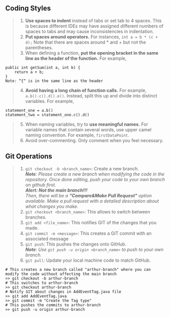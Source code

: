 ## Coding Styles
> 1. **Use spaces to indent** instead of tabs or set tab to 4 spaces. This is because different IDEs may have assigned different numbers of spaces to tabs and may cause inconsistencies in indentation.
> 2. **Put spaces around operators.** For instances, ```int a = b * (c + d);``` Note that there are spaces around * and + but not the parentheses.
> 3. When defining a function, **put the opening bracket in the same line as the header of the function.** For example,
```
public int getSum(int a, int b) {
	return a + b;
}
Note: “{“ is in the same line as the header
```
> 4. **Avoid having a long chain of function calls.** For example, ```a.b().c().d().e()```. Instead, split this up and divide into distinct variables. For example,
```
statement_one = a.b()
statement_two = statement_one.c().d()
```
> 5. When naming variables, try to **use meaningful names.** For variable names that contain several words, use upper camel naming convention. For example, ```firstDataPoint```.
> 6. Avoid over-commenting. Only comment when you feel necessary.

## Git Operations
> 1. ```git checkout -b <branch_name>```: Create a new branch. <br>***Note**: Please create a new branch when modifying the code in the repository. Once done editing, push your code to your own branch on github first.<br> **Alert: Not the main branch!!!** <br>Then, there will be a **"Compare&Make Pull Request"** option available. Make a pull request with a detailed description about what changes you make.*
> 2. ```git checkout <branch_name>```: This allows to switch between branches.
> 3. ```git add <file_name>```: This notifies GIT of the changes that you made.
> 4. ```git commit -m <message>```: This creates a GIT commit with an associated message
> 5. ```git push```: This pushes the changes onto GitHub.
<br>***Note**: Use ```git push -u origin <branch_name>``` to push to your own branch.*
> 6. ```git pull```: Update your local machine code to match GitHub.
```
# This creates a new branch called "arthur-branch" where you can modify the code without affecting the main branch
>> git checkout -b arthur-branch
# This switches to arthur-branch
>> git checkout arthur-branch
# Notify GIT about changes in AddEventTag.java file
>> git add AddEventTag.java
>> git commit -m "Create the Tag type"
# This pushes the commits to arthur-branch
>> git push -u origin arthur-branch
```
